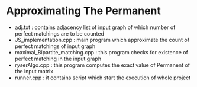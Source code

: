 # Approximating The Permanent
* adj.txt : contains adjacency list of input graph of which number of perfect matchings are to be counted
* JS_implementation.cpp : main program which approximate the count of perfect matchings of input graph
* maximal_Bipartite_matching.cpp : this program checks for existence of perfect matching in the input graph
* ryserAlgo.cpp : this program computes the exact value of Permanent of the input matrix
* runner.cpp : it contains script which start the execution of whole project

